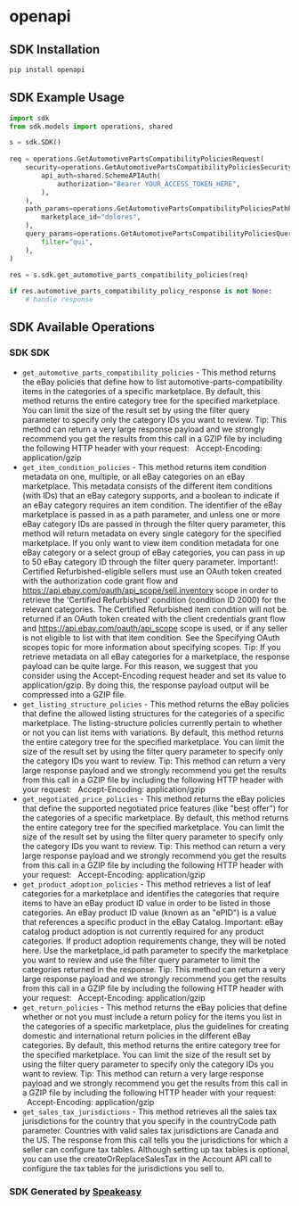# openapi

<!-- Start SDK Installation -->
## SDK Installation

```bash
pip install openapi
```
<!-- End SDK Installation -->

<!-- Start SDK Example Usage -->
## SDK Example Usage

```python
import sdk
from sdk.models import operations, shared

s = sdk.SDK()
    
req = operations.GetAutomotivePartsCompatibilityPoliciesRequest(
    security=operations.GetAutomotivePartsCompatibilityPoliciesSecurity(
        api_auth=shared.SchemeAPIAuth(
            authorization="Bearer YOUR_ACCESS_TOKEN_HERE",
        ),
    ),
    path_params=operations.GetAutomotivePartsCompatibilityPoliciesPathParams(
        marketplace_id="dolores",
    ),
    query_params=operations.GetAutomotivePartsCompatibilityPoliciesQueryParams(
        filter="qui",
    ),
)
    
res = s.sdk.get_automotive_parts_compatibility_policies(req)

if res.automotive_parts_compatibility_policy_response is not None:
    # handle response
```
<!-- End SDK Example Usage -->

<!-- Start SDK Available Operations -->
## SDK Available Operations

### SDK SDK

* `get_automotive_parts_compatibility_policies` - This method returns the eBay policies that define how to list automotive-parts-compatibility items in the categories of a specific marketplace. By default, this method returns the entire category tree for the specified marketplace. You can limit the size of the result set by using the filter query parameter to specify only the category IDs you want to review. Tip: This method can return a very large response payload and we strongly recommend you get the results from this call in a GZIP file by including the following HTTP header with your request: &nbsp;&nbsp;Accept-Encoding: application/gzip
* `get_item_condition_policies` - This method returns item condition metadata on one, multiple, or all eBay categories on an eBay marketplace. This metadata consists of the different item conditions (with IDs) that an eBay category supports, and a boolean to indicate if an eBay category requires an item condition. The identifier of the eBay marketplace is passed in as a path parameter, and unless one or more eBay category IDs are passed in through the filter query parameter, this method will return metadata on every single category for the specified marketplace. If you only want to view item condition metadata for one eBay category or a select group of eBay categories, you can pass in up to 50 eBay category ID through the filter query parameter. Important!: Certified Refurbished-eligible sellers must use an OAuth token created with the authorization code grant flow and https://api.ebay.com/oauth/api_scope/sell.inventory scope in order to retrieve the 'Certified Refurbished' condition (condition ID 2000) for the relevant categories. The Certified Refurbished item condition will not be returned if an OAuth token created with the client credentials grant flow and https://api.ebay.com/oauth/api_scope scope is used, or if any seller is not eligible to list with that item condition. See the Specifying OAuth scopes topic for more information about specifying scopes. Tip: If you retrieve metadata on all eBay categories for a marketplace, the response payload can be quite large. For this reason, we suggest that you consider using the Accept-Encoding request header and set its value to application/gzip. By doing this, the response payload output will be compressed into a GZIP file.
* `get_listing_structure_policies` - This method returns the eBay policies that define the allowed listing structures for the categories of a specific marketplace. The listing-structure policies currently pertain to whether or not you can list items with variations. By default, this method returns the entire category tree for the specified marketplace. You can limit the size of the result set by using the filter query parameter to specify only the category IDs you want to review. Tip: This method can return a very large response payload and we strongly recommend you get the results from this call in a GZIP file by including the following HTTP header with your request: &nbsp;&nbsp;Accept-Encoding: application/gzip
* `get_negotiated_price_policies` - This method returns the eBay policies that define the supported negotiated price features (like &quot;best offer&quot;) for the categories of a specific marketplace. By default, this method returns the entire category tree for the specified marketplace. You can limit the size of the result set by using the filter query parameter to specify only the category IDs you want to review. Tip: This method can return a very large response payload and we strongly recommend you get the results from this call in a GZIP file by including the following HTTP header with your request: &nbsp;&nbsp;Accept-Encoding: application/gzip
* `get_product_adoption_policies` - This method retrieves a list of leaf categories for a marketplace and identifies the categories that require items to have an eBay product ID value in order to be listed in those categories. An eBay product ID value (known as an &quot;ePID&quot;) is a value that references a specific product in the eBay Catalog. Important: eBay catalog product adoption is not currently required for any product categories. If product adoption requirements change, they will be noted here. Use the marketplace_id path parameter to specify the marketplace you want to review and use the filter query parameter to limit the categories returned in the response. Tip: This method can return a very large response payload and we strongly recommend you get the results from this call in a GZIP file by including the following HTTP header with your request: &nbsp;&nbsp;Accept-Encoding: application/gzip
* `get_return_policies` - This method returns the eBay policies that define whether or not you must include a return policy for the items you list in the categories of a specific marketplace, plus the guidelines for creating domestic and international return policies in the different eBay categories. By default, this method returns the entire category tree for the specified marketplace. You can limit the size of the result set by using the filter query parameter to specify only the category IDs you want to review. Tip: This method can return a very large response payload and we strongly recommend you get the results from this call in a GZIP file by including the following HTTP header with your request: &nbsp;&nbsp;Accept-Encoding: application/gzip
* `get_sales_tax_jurisdictions` - This method retrieves all the sales tax jurisdictions for the country that you specify in the countryCode path parameter. Countries with valid sales tax jurisdictions are Canada and the US. The response from this call tells you the jurisdictions for which a seller can configure tax tables. Although setting up tax tables is optional, you can use the createOrReplaceSalesTax in the Account API call to configure the tax tables for the jurisdictions you sell to.

<!-- End SDK Available Operations -->

### SDK Generated by [Speakeasy](https://docs.speakeasyapi.dev/docs/using-speakeasy/client-sdks)
